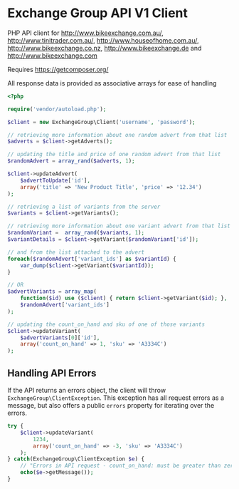 Exchange Group API V1 Client
=======================

PHP API client for http://www.bikeexchange.com.au/, http://www.tinitrader.com.au/, http://www.houseofhome.com.au/, http://www.bikeexchange.co.nz, http://www.bikeexchange.de and http://www.bikeexchange.com

Requires https://getcomposer.org/

All response data is provided as associative arrays for ease of handling

```php
<?php

require('vendor/autoload.php');

$client = new ExchangeGroup\Client('username', 'password');

// retrieving more information about one random advert from that list
$adverts = $client->getAdverts();

// updating the title and price of one random advert from that list
$randomAdvert = array_rand($adverts, 1);

$client->updateAdvert(
    $advertToUpdate['id'],
    array('title' => 'New Product Title', 'price' => '12.34')
);

// retrieving a list of variants from the server
$variants = $client->getVariants();

// retrieving more information about one variant advert from that list
$randomVariant =  array_rand($variants, 1);
$variantDetails = $client->getVariant($randomVariant['id']);

// and from the list attached to the advert
foreach($randomAdvert['variant_ids'] as $variantId) {
    var_dump($client->getVariant($variantId));
}

// OR
$advertVariants = array_map(
    function($id) use ($client) { return $client->getVariant($id); },
    $randomAdvert['variant_ids']
);

// updating the count_on_hand and sku of one of those variants
$client->updateVariant(
    $advertVariants[0]['id'],
    array('count_on_hand' => 1, 'sku' => 'A3334C')
);
```

Handling API Errors
--------------

If the API returns an errors object, the client will throw `ExchangeGroup\ClientException`. This exception has all request errors as a message, but also offers a public `errors` property for iterating over the errors.

```php
try {
    $client->updateVariant(
        1234,
        array('count_on_hand' => -3, 'sku' => 'A3334C')
    );
} catch(ExchangeGroup\ClientException $e) {
    // "Errors in API request - count_on_hand: must be greater than zero"
    echo($e->getMessage());
}
```
